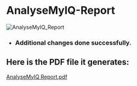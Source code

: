 # AnalyseMyIQ-Report

![AnalyseMyIQ_Report](https://user-images.githubusercontent.com/64412852/130769652-b90326a4-a472-4c21-8804-0439359dfd88.jpg)

+ ### Additional changes done successfully.

## Here is the PDF file it generates:

[AnalyseMyIQ Report.pdf](https://github.com/azazmuzaffar/AnalyseMyIQ-Report/files/7098398/AnalyseMyIQ.Report.pdf)





